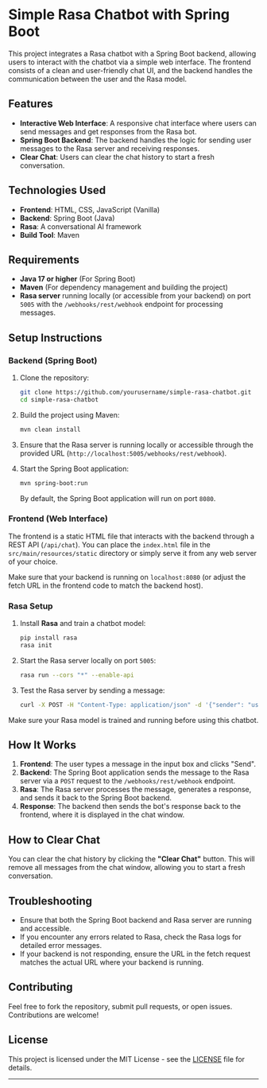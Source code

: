 # Simple Rasa Chatbot with Spring Boot

This project integrates a Rasa chatbot with a Spring Boot backend, allowing users to interact with the chatbot via a simple web interface. The frontend consists of a clean and user-friendly chat UI, and the backend handles the communication between the user and the Rasa model.

## Features
- **Interactive Web Interface**: A responsive chat interface where users can send messages and get responses from the Rasa bot.
- **Spring Boot Backend**: The backend handles the logic for sending user messages to the Rasa server and receiving responses.
- **Clear Chat**: Users can clear the chat history to start a fresh conversation.
  
## Technologies Used
- **Frontend**: HTML, CSS, JavaScript (Vanilla)
- **Backend**: Spring Boot (Java)
- **Rasa**: A conversational AI framework
- **Build Tool**: Maven

## Requirements

- **Java 17 or higher** (For Spring Boot)
- **Maven** (For dependency management and building the project)
- **Rasa server** running locally (or accessible from your backend) on port `5005` with the `/webhooks/rest/webhook` endpoint for processing messages.

## Setup Instructions

### Backend (Spring Boot)
1. Clone the repository:
   ```bash
   git clone https://github.com/yourusername/simple-rasa-chatbot.git
   cd simple-rasa-chatbot
   ```

2. Build the project using Maven:
   ```bash
   mvn clean install
   ```

3. Ensure that the Rasa server is running locally or accessible through the provided URL (`http://localhost:5005/webhooks/rest/webhook`).

4. Start the Spring Boot application:
   ```bash
   mvn spring-boot:run
   ```
   By default, the Spring Boot application will run on port `8080`.

### Frontend (Web Interface)
The frontend is a static HTML file that interacts with the backend through a REST API (`/api/chat`). You can place the `index.html` file in the `src/main/resources/static` directory or simply serve it from any web server of your choice.

Make sure that your backend is running on `localhost:8080` (or adjust the fetch URL in the frontend code to match the backend host).

### Rasa Setup

1. Install **Rasa** and train a chatbot model:
   ```bash
   pip install rasa
   rasa init
   ```

2. Start the Rasa server locally on port `5005`:
   ```bash
   rasa run --cors "*" --enable-api
   ```

3. Test the Rasa server by sending a message:
   ```bash
   curl -X POST -H "Content-Type: application/json" -d '{"sender": "user", "message": "Hello"}' http://localhost:5005/webhooks/rest/webhook
   ```

Make sure your Rasa model is trained and running before using this chatbot.

## How It Works

1. **Frontend**: The user types a message in the input box and clicks "Send".
2. **Backend**: The Spring Boot application sends the message to the Rasa server via a `POST` request to the `/webhooks/rest/webhook` endpoint.
3. **Rasa**: The Rasa server processes the message, generates a response, and sends it back to the Spring Boot backend.
4. **Response**: The backend then sends the bot's response back to the frontend, where it is displayed in the chat window.

## How to Clear Chat

You can clear the chat history by clicking the **"Clear Chat"** button. This will remove all messages from the chat window, allowing you to start a fresh conversation.

## Troubleshooting

- Ensure that both the Spring Boot backend and Rasa server are running and accessible.
- If you encounter any errors related to Rasa, check the Rasa logs for detailed error messages.
- If your backend is not responding, ensure the URL in the fetch request matches the actual URL where your backend is running.

## Contributing

Feel free to fork the repository, submit pull requests, or open issues. Contributions are welcome!

## License

This project is licensed under the MIT License - see the [LICENSE](LICENSE) file for details.

---